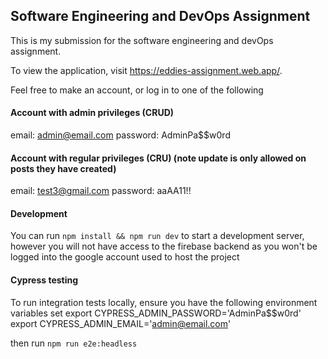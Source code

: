 ## Software Engineering and DevOps Assignment

This is my submission for the software engineering and devOps assignment.

To view the application, visit https://eddies-assignment.web.app/.

Feel free to make an account, or log in to one of the following

#### Account with admin privileges (CRUD)

email: admin@email.com password: AdminPa$$w0rd

#### Account with regular privileges (CRU) (note update is only allowed on posts they have created)

email: test3@gmail.com password: aaAA11!!

#### Development

You can run `npm install && npm run dev` to start a development server, however
you will not have access to the firebase backend as you won't be logged into the
google account used to host the project

#### Cypress testing

To run integration tests locally, ensure you have the following environment
variables set export CYPRESS_ADMIN_PASSWORD='AdminPa$$w0rd' export
CYPRESS_ADMIN_EMAIL='admin@email.com'

then run `npm run e2e:headless`
